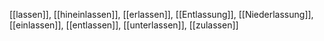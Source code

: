 [[lassen]], [[hineinlassen]], [[erlassen]], [[Entlassung]], [[Niederlassung]], [[einlassen]], [[entlassen]], [[unterlassen]], [[zulassen]]
